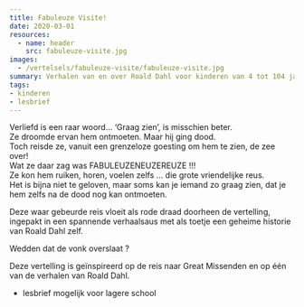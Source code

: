 ```yaml
---
title: Fabuleuze Visite!
date: 2020-03-01
resources:
  - name: header
    src: fabuleuze-visite.jpg
images:
  - /vertelsels/fabuleuze-visite/fabuleuze-visite.jpg
summary: Verhalen van en over Roald Dahl voor kinderen van 4 tot 104 jaar…
tags:
- kinderen
- lesbrief
---
```


Verliefd is een raar woord...  ‘Graag zien’, is misschien beter.  
Ze droomde ervan hem ontmoeten. Maar hij ging dood.  
Toch reisde ze, vanuit een grenzeloze goesting om hem te zien, de zee over!  
Wat ze daar zag was FABULEUZENEUZEREUZE !!!  
Ze kon hem ruiken, horen, voelen zelfs … die grote vriendelijke reus.  
Het is bijna niet te geloven, maar soms kan je iemand zo graag zien, dat je hem zelfs na de dood nog kan ontmoeten.  

Deze waar gebeurde reis vloeit als rode draad doorheen de vertelling, ingepakt in een spannende verhaalsaus met als toetje een geheime historie van Roald Dahl zelf.

Wedden dat de vonk overslaat ?

Deze vertelling is geïnspireerd op de reis naar Great Missenden en op één van de verhalen van Roald Dahl.

+ lesbrief mogelijk voor lagere school
